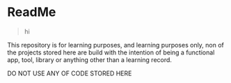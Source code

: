 # ReadMe

> hi

This repository is for learning purposes, and learning purposes only, non of the projects stored here are build with the intention of being a functional app, tool, library or anything other than a learning record.

DO NOT USE ANY OF CODE STORED HERE

